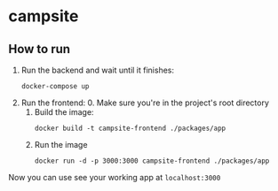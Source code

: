 # campsite

## How to run
1. Run the backend and wait until it finishes:
    ```
    docker-compose up
    ```
2. Run the frontend:
    0. Make sure you're in the project's root directory
    1. Build the image:
        ```
        docker build -t campsite-frontend ./packages/app
        ```
    2. Run the image 
        ```
        docker run -d -p 3000:3000 campsite-frontend ./packages/app
        ```
   
Now you can use see your working app at `localhost:3000`
